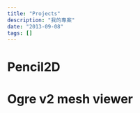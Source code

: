 ```yaml
---
title: "Projects"
description: "我的專案"
date: "2013-09-08"
tags: []
---
```


# Pencil2D

# Ogre v2 mesh viewer